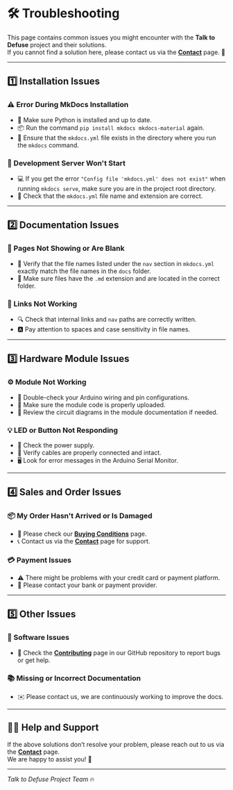 # 🛠️ Troubleshooting

This page contains common issues you might encounter with the **Talk to Defuse** project and their solutions.  
If you cannot find a solution here, please contact us via the **[Contact](contact.md)** page. 💬

---

## 1️⃣ Installation Issues

### ⚠️ Error During MkDocs Installation
- 🐍 Make sure Python is installed and up to date.  
- 📦 Run the command `pip install mkdocs mkdocs-material` again.  
- 📂 Ensure that the `mkdocs.yml` file exists in the directory where you run the `mkdocs` command.  

### 🚫 Development Server Won't Start
- 💻 If you get the error `"Config file 'mkdocs.yml' does not exist"` when running `mkdocs serve`, make sure you are in the project root directory.  
- 📝 Check that the `mkdocs.yml` file name and extension are correct.  

---

## 2️⃣ Documentation Issues

### 📄 Pages Not Showing or Are Blank
- 📑 Verify that the file names listed under the `nav` section in `mkdocs.yml` exactly match the file names in the `docs` folder.  
- 📂 Make sure files have the `.md` extension and are located in the correct folder.  

### 🔗 Links Not Working
- 🔍 Check that internal links and `nav` paths are correctly written.  
- 🅰️ Pay attention to spaces and case sensitivity in file names.  

---

## 3️⃣ Hardware Module Issues

### ⚙️ Module Not Working
- 🔌 Double-check your Arduino wiring and pin configurations.  
- 💾 Make sure the module code is properly uploaded.  
- 📘 Review the circuit diagrams in the module documentation if needed.  

### 💡 LED or Button Not Responding
- 🔋 Check the power supply.  
- 🔧 Verify cables are properly connected and intact.  
- 🖥️ Look for error messages in the Arduino Serial Monitor.  

---

## 4️⃣ Sales and Order Issues

### 📦 My Order Hasn't Arrived or Is Damaged
- 📃 Please check our **[Buying Conditions](sales/buying-conditions.md)** page.  
- 📞 Contact us via the **[Contact](support.md)** page for support.  

### 💳 Payment Issues
- ⚠️ There might be problems with your credit card or payment platform.  
- 🏦 Please contact your bank or payment provider.  

---

## 5️⃣ Other Issues

### 🐞 Software Issues
- 🔧 Check the **[Contributing](contributing.md)** page in our GitHub repository to report bugs or get help.  

### 📚 Missing or Incorrect Documentation
- ✉️ Please contact us, we are continuously working to improve the docs.  

---

## 🙋‍♂️ Help and Support

If the above solutions don’t resolve your problem, please reach out to us via the **[Contact](support.md)** page.  
We are happy to assist you! 🤝

---

*Talk to Defuse Project Team* 🔥

